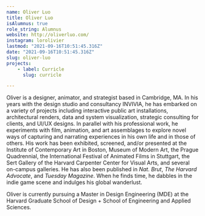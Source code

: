 ```yaml
---
name: Oliver Luo
title: Oliver Luo
isAlumnus: true
role_string: Alumnus
website: http://oliverluo.com/
instagram: lorolivier
lastmod: "2021-09-16T10:51:45.316Z"
date: "2021-09-16T10:51:45.316Z"
slug: oliver-luo
projects:
    - label: Curricle
      slug: curricle

---
```

Oliver is a designer, animator, and strategist based in Cambridge, MA. In his years with the design studio and consultancy INVIVIA, he has embarked on a variety of projects including interactive public art installations, architectural renders, data and system visualization, strategic consulting for clients, and UI/UX designs. In parallel with his professional work, he experiments with film, animation, and art assemblages to explore novel ways of capturing and narrating experiences in his own life and in those of others. His work has been exhibited, screened, and/or presented at the Institute of Contemporary Art in Boston, Museum of Modern Art, the Prague Quadrennial, the International Festival of Animated Films in Stuttgart, the Sert Gallery of the Harvard Carpenter Center for Visual Arts, and several on-campus galleries. He has also been published in *Nat. Brut*, *The Harvard Advocate*, and *Tuesday Magazine*. When he finds time, he dabbles in the indie game scene and indulges his global wanderlust.

Oliver is currently pursuing a Master in Design Engineering (MDE) at the Harvard Graduate School of Design + School of Engineering and Applied Sciences.